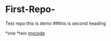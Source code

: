 # First-Repo-
Test repo
this is demo
##this is second heading

*one
*two
[mycode](https://gist.github.com/dilipmailme/243205d3fc2da52c4ce4b012e19ec745)
